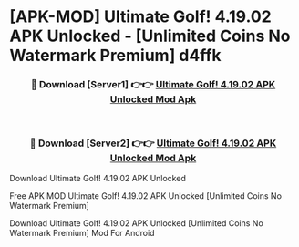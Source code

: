 # [APK-MOD] Ultimate Golf! 4.19.02 APK Unlocked - [Unlimited Coins No Watermark Premium] d4ffk



<div align="center">
<h3>🔴 Download [Server1] 👉👉 <a href="https://momento.my/?title=Ultimate_Golf!_4.19.02_APK_Unlocked">Ultimate Golf! 4.19.02 APK Unlocked Mod Apk</a></h3><br>

<h3>🔴 Download [Server2] 👉👉 <a href="https://momento.my/?title=Ultimate_Golf!_4.19.02_APK_Unlocked">Ultimate Golf! 4.19.02 APK Unlocked Mod Apk</a></h3>
</div>



Download Ultimate Golf! 4.19.02 APK Unlocked 

Free APK MOD Ultimate Golf! 4.19.02 APK Unlocked [Unlimited Coins No Watermark Premium]

Download Ultimate Golf! 4.19.02 APK Unlocked [Unlimited Coins No Watermark Premium] Mod For Android
